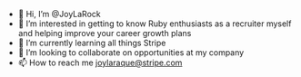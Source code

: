 - 👋 Hi, I’m @JoyLaRock
- 👀 I’m interested in getting to know Ruby enthusiasts as a recruiter myself and helping improve your career growth plans
- 🌱 I’m currently learning all things Stripe
- 💞️ I’m looking to collaborate on opportunities at my company
- 📫 How to reach me joylaraque@stripe.com

<!---
JoyLaRock/JoyLaRock is a ✨ special ✨ repository because its `README.md` (this file) appears on your GitHub profile.
You can click the Preview link to take a look at your changes.
--->
